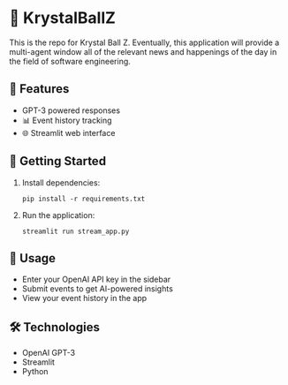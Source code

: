 # 🔮 KrystalBallZ

This is the repo for Krystal Ball Z. Eventually, this application will provide a multi-agent window all of the relevant news and happenings of the day in the field of software engineering.

## 🤖 Features
- GPT-3 powered responses
- 📊 Event history tracking
- 🌐 Streamlit web interface

## 🚀 Getting Started
1. Install dependencies:
   ```
   pip install -r requirements.txt
   ```
2. Run the application:
   ```
   streamlit run stream_app.py
   ```

## 🔑 Usage
- Enter your OpenAI API key in the sidebar
- Submit events to get AI-powered insights
- View your event history in the app

## 🛠️ Technologies
- OpenAI GPT-3
- Streamlit
- Python
